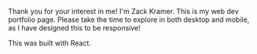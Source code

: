 Thank you for your interest in me! 
I'm Zack Kramer. This is my web dev portfolio page. 
Please take the time to explore in both desktop and mobile, as I have designed this to be responsive!

This was built with React.

